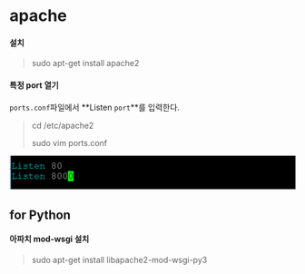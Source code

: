 # apache

#### 설치

> sudo apt-get install apache2

#### 특정 port 열기

`ports.conf`파일에서 **Listen `port`**를 입력한다.

> cd /etc/apache2
>
> sudo vim ports.conf

![img](./img/img1.png)





## for Python

#### 아파치 mod-wsgi 설치

> sudo apt-get install libapache2-mod-wsgi-py3